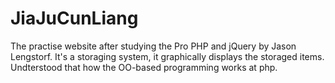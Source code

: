 # JiaJuCunLiang
The practise website after studying the Pro PHP and jQuery by Jason Lengstorf.
It's a storaging system, it graphically displays the storaged items. 
Undterstood that how the OO-based programming works at php. 
